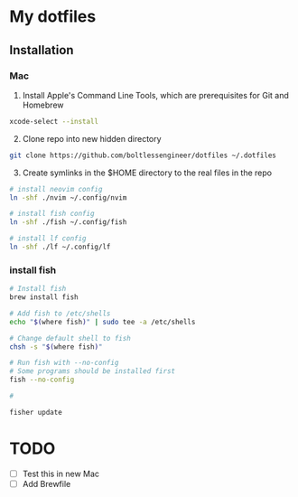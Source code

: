 # My dotfiles

## Installation

### Mac

1. Install Apple's Command Line Tools, which are prerequisites for Git and Homebrew

```bash
xcode-select --install
```

2. Clone repo into new hidden directory

```bash
git clone https://github.com/boltlessengineer/dotfiles ~/.dotfiles
```

3. Create symlinks in the $HOME directory to the real files in the repo

```bash
# install neovim config
ln -shf ./nvim ~/.config/nvim

# install fish config
ln -shf ./fish ~/.config/fish

# install lf config
ln -shf ./lf ~/.config/lf
```

### install fish

```bash
# Install fish
brew install fish

# Add fish to /etc/shells
echo "$(where fish)" | sudo tee -a /etc/shells

# Change default shell to fish
chsh -s "$(where fish)"

# Run fish with --no-config
# Some programs should be installed first
fish --no-config

# 

fisher update
```

# TODO
- [ ] Test this in new Mac
- [ ] Add Brewfile
